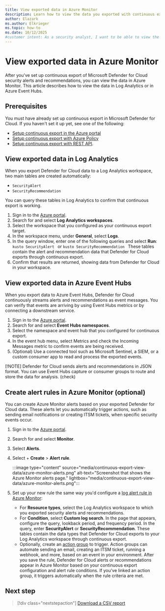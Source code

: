 ```yaml
---
title: View exported data in Azure Monitor
description: Learn how to view the data you exported with continuous export in Azure Monitor and analyze it effectively.
author: Elazark
ms.author: Elkrieger
ms.topic: how-to
ms.date: 10/12/2025
#customer intent: As a security analyst, I want to be able to view the exported data in Azure Monitor so that I can analyze and respond to security alerts and recommendations effectively.
---
```


# View exported data in Azure Monitor

After you've set up continuous export of Microsoft Defender for Cloud security alerts and recommendations, you can view the data in Azure Monitor. This article describes how to view the data in Log Analytics or in Azure Event Hubs.

## Prerequisites

You must have already set up continuous export in Microsoft Defender for Cloud. If you haven't set it up yet, see one of the following:

- [Setup continuous export in the Azure portal](continuous-export.md) 
- [Setup continuous export with Azure Policy](continuous-export-azure-policy.md)
- [Setup continuous export with REST API](continuous-export-rest-api.md).

## View exported data in Log Analytics

When you export Defender for Cloud data to a Log Analytics workspace, two main tables are created automatically:

- `SecurityAlert`
- `SecurityRecommendation`

You can query these tables in Log Analytics to confirm that continuous export is working.

1. Sign in to the [Azure portal](https://portal.azure.com/).
1. Search for and select **Log Analytics workspaces**.  
1. Select the workspace that you configured as your continuous export target.  
1. In the workspace menu, under **General**, select **Logs**.  
1. In the query window, enter one of the following queries and select **Run**:
       ```kusto
       SecurityAlert
       ```
or 
       ```kusto
       SecurityRecommendation
       ```
These tables contain the alert and recommendation data that Defender for Cloud exports through continuous export.
1. Confirm that results are returned, showing data from Defender for Cloud in your workspace.

## View exported data in Azure Event Hubs

When you export data to Azure Event Hubs, Defender for Cloud continuously streams alerts and recommendations as event messages. You can verify that events are arriving by using Event Hubs metrics or by connecting a downstream service.

1. Sign in to the [Azure portal](https://portal.azure.com/).
1. Search for and select **Event Hubs namespaces**.
1. Select the namespace and event hub that you configured for continuous export.
1. In the event hub menu, select Metrics and check the Incoming Messages metric to confirm events are being received.
1. (Optional) Use a connected tool such as Microsoft Sentinel, a SIEM, or a custom consumer app to read and process the exported events.

[!NOTE]
Defender for Cloud sends alerts and recommendations in JSON format. You can use Event Hubs capture or consumer groups to route and store the data for analysis. (check)

## Create alert rules in Azure Monitor (optional)

You can create Azure Monitor alerts based on your exported Defender for Cloud data. These alerts let you automatically trigger actions, such as sending email notifications or creating ITSM tickets, when specific security events occur.

1. Sign in to the [Azure portal](https://portal.azure.com/).
1. Search for and select **Monitor**.
1. Select **Alerts**.
1. Select + **Create** > **Alert rule**.

    :::image type="content" source="media/continuous-export-view-data/azure-monitor-alerts.png" alt-text="Screenshot that shows the Azure Monitor alerts page." lightbox="media/continuous-export-view-data/azure-monitor-alerts.png":::

1. Set up your new rule the same way you'd configure a [log alert rule in Azure Monitor](/azure/azure-monitor/alerts/alerts-unified-log):
    - For **Resource types**, select the Log Analytics workspace to which you exported security alerts and recommendations.
    - For **Condition**, select **Custom log search**. In the page that appears, configure the query, lookback period, and frequency period. In the query, enter **SecurityAlert** or **SecurityRecommendation**. These tables contain the data types that Defender for Cloud exports to your Log Analytics workspace through continuous export.
    - Optionally, create an [action group](/azure/azure-monitor/alerts/action-groups) to trigger. Action groups can automate sending an email, creating an ITSM ticket, running a webhook, and more, based on an event in your environment.
After you save the rule, Defender for Cloud alerts or recommendations appear in Azure Monitor based on your continuous export configuration and alert rule conditions. If you’ve linked an action group, it triggers automatically when the rule criteria are met.

## Next step

> [!div class="nextstepaction"]
> [Download a CSV report](export-alerts-to-csv.md)
